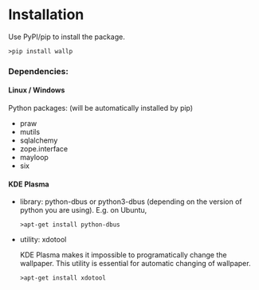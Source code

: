 # Installation

Use PyPI/pip to install the package.

`>pip install wallp`


### Dependencies:
#### Linux / Windows

 Python packages: (will be automatically installed by pip)

 * praw
 * mutils
 * sqlalchemy
 * zope.interface
 * mayloop
 * six


#### KDE Plasma

 * library: python-dbus or python3-dbus (depending on the version of python you are using).
   E.g. on Ubuntu,
   
   `>apt-get install python-dbus`

 * utility: xdotool

   KDE Plasma makes it impossible to programatically change the wallpaper. This utility is essential for automatic changing of wallpaper.

   `>apt-get install xdotool`


